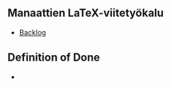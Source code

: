 ## Manaattien LaTeX-viitetyökalu
- [Backlog](https://helsinkifi-my.sharepoint.com/:x:/g/personal/jannekoi_ad_helsinki_fi/EYn4NiHQI7NOrNhXnwcYWz4BlFhtj4tZ3H8CiQwr8-fuZg?e=4%3Awc7Q2Z&fromShare=true&at=9&CID=3fbf6cbb-3781-b953-c7b5-117c47822369)

## Definition of Done
 - 
